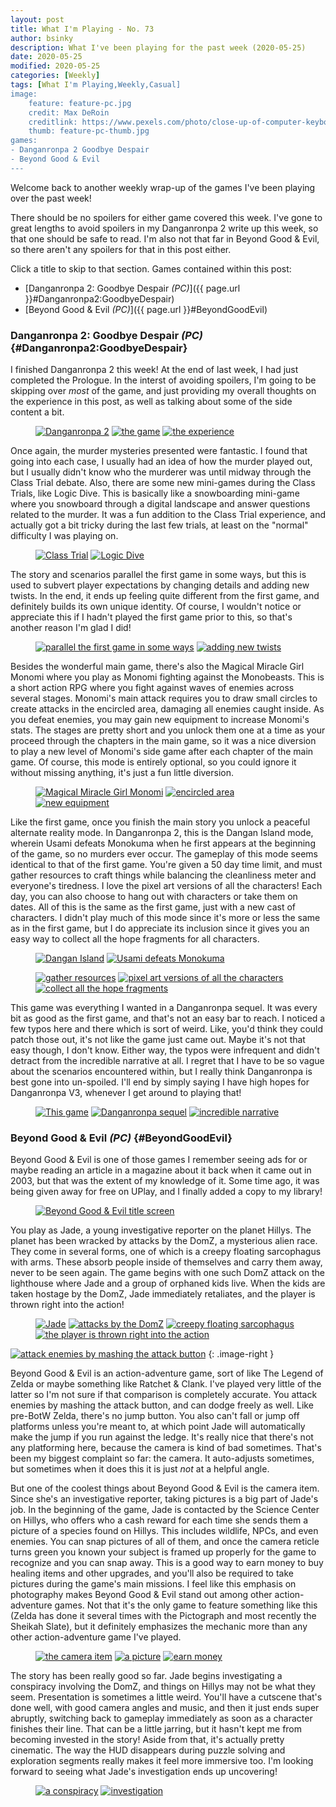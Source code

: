 ```yaml
---
layout: post
title: What I'm Playing - No. 73
author: bsinky
description: What I've been playing for the past week (2020-05-25)
date: 2020-05-25
modified: 2020-05-25
categories: [Weekly]
tags: [What I'm Playing,Weekly,Casual]
image:
    feature: feature-pc.jpg
    credit: Max DeRoin
    creditlink: https://www.pexels.com/photo/close-up-of-computer-keyboard-249203/
    thumb: feature-pc-thumb.jpg
games:
- Danganronpa 2 Goodbye Despair
- Beyond Good & Evil
---
```


Welcome back to another weekly wrap-up of the games I've been playing over the
past week!

There should be no spoilers for either game covered this week. I've gone to
great lengths to avoid spoilers in my Danganronpa 2 write up this week, so that
one should be safe to read. I'm also not that far in Beyond Good & Evil, so
there aren't any spoilers for that in this post either.

Click a title to skip to that section. Games contained within this post:

 - [Danganronpa 2: Goodbye Despair *(PC)*]({{ page.url }}#Danganronpa2:GoodbyeDespair)
 - [Beyond Good & Evil *(PC)*]({{ page.url }}#BeyondGoodEvil)

<!--more-->

### Danganronpa 2: Goodbye Despair *(PC)*    {#Danganronpa2:GoodbyeDespair}

I finished Danganronpa 2 this week! At the end of last week, I had just
completed the Prologue. In the interst of avoiding spoilers, I'm going to be
skipping over *most* of the game, and just providing my overall thoughts on the
experience in this post, as well as talking about some of the side content a
bit.

<figure class="third">
    <a href="https://i.imgur.com/SIhd1LK.jpg"><img src="https://i.imgur.com/SIhd1LKm.jpg" alt="Danganronpa 2"/></a>
    <a href="https://i.imgur.com/HTc5Hdd.jpg"><img src="https://i.imgur.com/HTc5Hddm.jpg" alt="the game"/></a>
    <a href="https://i.imgur.com/SJV2WAe.jpg"><img src="https://i.imgur.com/SJV2WAem.jpg" alt="the experience"/></a>
</figure>

Once again, the murder mysteries presented were fantastic. I found that going
into each case, I usually had an idea of how the murder played out, but I
usually didn't know who the murderer was until midway through the Class Trial
debate. Also, there are some new mini-games during the Class Trials, like Logic
Dive. This is basically like a snowboarding mini-game where you snowboard
through a digital landscape and answer questions related to the murder. It was a
fun addition to the Class Trial experience, and actually got a bit tricky during
the last few trials, at least on the "normal" difficulty I was playing on.

<figure class="half">
    <a href="https://i.imgur.com/AlREvCo.jpg"><img src="https://i.imgur.com/AlREvCom.jpg" alt="Class Trial"/></a>
    <a href="https://i.imgur.com/tY3H2UB.jpg"><img src="https://i.imgur.com/tY3H2UBm.jpg" alt="Logic Dive"/></a>
</figure>

The story and scenarios parallel the first game in some ways, but this is used
to subvert player expectations by changing details and adding new twists. In the
end, it ends up feeling quite different from the first game, and definitely
builds its own unique identity. Of course, I wouldn't notice or appreciate this
if I hadn't played the first game prior to this, so that's another reason I'm
glad I did!

<figure class="half">
    <a href="https://i.imgur.com/z2eiY07.jpg"><img src="https://i.imgur.com/z2eiY07m.jpg" alt="parallel the first game in some ways"/></a>
    <a href="https://i.imgur.com/ol4xHrC.jpg"><img src="https://i.imgur.com/ol4xHrCm.jpg" alt="adding new twists"/></a>
</figure>

Besides the wonderful main game, there's also the Magical Miracle Girl Monomi
where you play as Monomi fighting against the Monobeasts. This is a short action
RPG where you fight against waves of enemies across several stages. Monomi's
main attack requires you to draw small circles to create attacks in the
encircled area, damaging all enemies caught inside. As you defeat enemies, you
may gain new equipment to increase Monomi's stats. The stages are pretty short
and you unlock them one at a time as your proceed through the chapters in the
main game, so it was a nice diversion to play a new level of Monomi's side game
after each chapter of the main game. Of course, this mode is entirely optional,
so you could ignore it without missing anything, it's just a fun little
diversion.

<figure class="third">
    <a href="https://i.imgur.com/53l6Nqq.jpg"><img src="https://i.imgur.com/53l6Nqqm.jpg" alt="Magical Miracle Girl Monomi"/></a>
    <a href="https://i.imgur.com/GodTu5D.jpg"><img src="https://i.imgur.com/GodTu5Dm.jpg" alt="encircled area"/></a>
    <a href="https://i.imgur.com/cddCuU9.jpg"><img src="https://i.imgur.com/cddCuU9m.jpg" alt="new equipment"/></a>
</figure>

Like the first game, once you finish the main story you unlock a peaceful
alternate reality mode. In Danganronpa 2, this is the Dangan Island mode,
wherein Usami defeats Monokuma when he first appears at the beginning of the
game, so no murders ever occur. The gameplay of this mode seems identical to
that of the first game. You're given a 50 day time limit, and must gather
resources to craft things while balancing the cleanliness meter and everyone's
tiredness. I love the pixel art versions of all the characters! Each day, you
can also choose to hang out with characters or take them on dates. All of this
is the same as the first game, just with a new cast of characters. I didn't play
much of this mode since it's more or less the same as in the first game, but I
do appreciate its inclusion since it gives you an easy way to collect all the
hope fragments for all characters.

<figure class="half">
    <a href="https://i.imgur.com/pViimIj.jpg"><img src="https://i.imgur.com/pViimIjm.jpg" alt="Dangan Island"/></a>
    <a href="https://i.imgur.com/NSjgE4i.jpg"><img src="https://i.imgur.com/NSjgE4im.jpg" alt="Usami defeats Monokuma"/></a>
</figure>
<figure class="third">
    <a href="https://i.imgur.com/IA5khBH.jpg"><img src="https://i.imgur.com/IA5khBHm.jpg" alt="gather resources"/></a>
    <a href="https://i.imgur.com/CO5qzXx.jpg"><img src="https://i.imgur.com/CO5qzXxm.jpg" alt="pixel art versions of all the characters"/></a>
    <a href="https://i.imgur.com/ovUAyMS.jpg"><img src="https://i.imgur.com/ovUAyMSm.jpg" alt="collect all the hope fragments"/></a>
</figure>

This game was everything I wanted in a Danganronpa sequel. It was every bit as
good as the first game, and that's not an easy bar to reach. I noticed a few
typos here and there which is sort of weird. Like, you'd think they could patch
those out, it's not like the game just came out. Maybe it's not that easy
though, I don't know. Either way, the typos were infrequent and didn't detract
from the incredible narrative at all. I regret that I have to be so vague about
the scenarios encountered within, but I really think Danganronpa is best gone
into un-spoiled. I'll end by simply saying I have high hopes for Danganronpa V3,
whenever I get around to playing that!

<figure class="third">
    <a href="https://i.imgur.com/E8ReFDb.jpg"><img src="https://i.imgur.com/E8ReFDbm.jpg" alt="This game"/></a>
    <a href="https://i.imgur.com/fLujd1M.jpg"><img src="https://i.imgur.com/fLujd1Mm.jpg" alt="Danganronpa sequel"/></a>
    <a href="https://i.imgur.com/DsxLw5Q.jpg"><img src="https://i.imgur.com/DsxLw5Qm.jpg" alt="incredible narrative"/></a>
</figure>

### Beyond Good & Evil *(PC)*    {#BeyondGoodEvil}

Beyond Good & Evil is one of those games I remember seeing ads for or maybe
reading an article in a magazine about it back when it came out in 2003, but
that was the extent of my knowledge of it. Some time ago, it was being given
away for free on UPlay, and I finally added a copy to my library!

<figure class="half center">
    <a href="https://i.imgur.com/Kqj6ApL.jpg"><img src="https://i.imgur.com/Kqj6ApLm.jpg" alt="Beyond Good &amp; Evil title screen"/></a>
</figure>

You play as Jade, a young investigative reporter on the planet Hillys. The
planet has been wracked by attacks by the DomZ, a mysterious alien race. They
come in several forms, one of which is a creepy floating sarcophagus with arms.
These absorb people inside of themselves and carry them away, never to be seen
again. The game begins with one such DomZ attack on the lighthouse where Jade
and a group of orphaned kids live. When the kids are taken hostage by the DomZ,
Jade immediately retaliates, and the player is thrown right into the action!

<figure class="half">
    <a href="https://i.imgur.com/Q6OB9sQ.jpg"><img src="https://i.imgur.com/Q6OB9sQm.jpg" alt="Jade"/></a>
    <a href="https://i.imgur.com/TyCuN73.jpg"><img src="https://i.imgur.com/TyCuN73m.jpg" alt="attacks by the DomZ"/></a>
    <a href="https://i.imgur.com/f4tkDDv.jpg"><img src="https://i.imgur.com/f4tkDDvm.jpg" alt="creepy floating sarcophagus"/></a>
    <a href="https://i.imgur.com/jLXoBdK.jpg"><img src="https://i.imgur.com/jLXoBdKm.jpg" alt="the player is thrown right into the action"/></a>
</figure>

[![attack enemies by mashing the attack button](https://i.imgur.com/CGYTkd9m.jpg)](https://i.imgur.com/CGYTkd9.jpg)
{: .image-right }

Beyond Good & Evil is an action-adventure game, sort of like The Legend of Zelda
or maybe something like Ratchet & Clank. I've played very little of the latter
so I'm not sure if that comparison is completely accurate. You attack enemies by
mashing the attack button, and can dodge freely as well. Like pre-BotW Zelda,
there's no jump button. You also can't fall or jump off platforms unless you're
meant to, at which point Jade will automatically make the jump if you run
against the ledge. It's really nice that there's not any platforming here,
because the camera is kind of bad sometimes. That's been my biggest complaint so
far: the camera. It auto-adjusts sometimes, but sometimes when it does this it
is just *not* at a helpful angle.

But one of the coolest things about Beyond Good & Evil is the camera item. Since
she's an investigative reporter, taking pictures is a big part of Jade's job. In
the beginning of the game, Jade is contacted by the Science Center on Hillys,
who offers who a cash reward for each time she sends them a picture of a species
found on Hillys. This includes wildlife, NPCs, and even enemies. You can snap
pictures of all of them, and once the camera reticle turns green you known your
subject is framed up properly for the game to recognize and you can snap away.
This is a good way to earn money to buy healing items and other upgrades, and
you'll also be required to take pictures during the game's main missions. I feel
like this emphasis on photography makes Beyond Good & Evil stand out among other
action-adventure games. Not that it's the only game to feature something like
this (Zelda has done it several times with the Pictograph and most recently the
Sheikah Slate), but it definitely emphasizes the mechanic more than any other
action-adventure game I've played.

<figure class="third">
    <a href="https://i.imgur.com/OFiTZ5I.jpg"><img src="https://i.imgur.com/OFiTZ5Im.jpg" alt="the camera item"/></a>
    <a href="https://i.imgur.com/3JV8Ajb.jpg"><img src="https://i.imgur.com/3JV8Ajbm.jpg" alt="a picture"/></a>
    <a href="https://i.imgur.com/AmIx75w.jpg"><img src="https://i.imgur.com/AmIx75wm.jpg" alt="earn money"/></a>
</figure>

The story has been really good so far. Jade begins investigating a conspiracy
involving the DomZ, and things on Hillys may not be what they seem. Presentation
is sometimes a little weird. You'll have a cutscene that's done well, with good
camera angles and music, and then it just ends super abruptly, switching back to
gameplay immediately as soon as a character finishes their line. That can be a
little jarring, but it hasn't kept me from becoming invested in the story! Aside
from that, it's actually pretty cinematic. The way the HUD disappears during
puzzle solving and exploration segments really makes it feel more immersive too.
I'm looking forward to seeing what Jade's investigation ends up uncovering!

<figure class="half">
    <a href="https://i.imgur.com/jSuobs7.jpg"><img src="https://i.imgur.com/jSuobs7m.jpg" alt="a conspiracy"/></a>
    <a href="https://i.imgur.com/rbNPspD.jpg"><img src="https://i.imgur.com/rbNPspDm.jpg" alt="investigation"/></a>
</figure>

